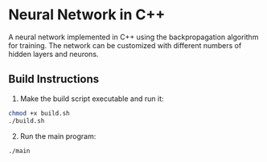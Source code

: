 # Neural Network in C++

A neural network implemented in C++ using the backpropagation algorithm for training.
The network can be customized with different numbers of hidden layers and neurons.

## Build Instructions

1. Make the build script executable and run it:
```bash
chmod +x build.sh
./build.sh
```

2. Run the main program:
```bash
./main
```
